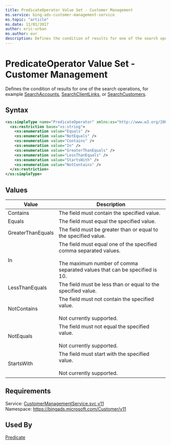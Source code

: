 ```yaml
---
title: PredicateOperator Value Set - Customer Management
ms.service: bing-ads-customer-management-service
ms.topic: "article"
ms.date: 11/01/2017
author: eric-urban
ms.author: eur
description: Defines the condition of results for one of the search operations, for example SearchAccounts, [SearchClientLinks](../customer-management-service/searchclientlinks.md), or [SearchCustomers](../customer-management-service/searchcustomers.md).
---
```

# PredicateOperator Value Set - Customer Management
Defines the condition of results for one of the search operations, for example [SearchAccounts](../customer-management-service/searchaccounts.md), [SearchClientLinks](../customer-management-service/searchclientlinks.md), or [SearchCustomers](../customer-management-service/searchcustomers.md).

## Syntax
```xml
<xs:simpleType name="PredicateOperator" xmlns:xs="http://www.w3.org/2001/XMLSchema">
  <xs:restriction base="xs:string">
    <xs:enumeration value="Equals" />
    <xs:enumeration value="NotEquals" />
    <xs:enumeration value="Contains" />
    <xs:enumeration value="In" />
    <xs:enumeration value="GreaterThanEquals" />
    <xs:enumeration value="LessThanEquals" />
    <xs:enumeration value="StartsWith" />
    <xs:enumeration value="NotContains" />
  </xs:restriction>
</xs:simpleType>
```

## <a name="values"></a>Values

|Value|Description|
|-----------|---------------|
|<a name="contains"></a>Contains|The field must contain the specified value.|
|<a name="equals"></a>Equals|The field must equal the specified value.|
|<a name="greaterthanequals"></a>GreaterThanEquals|The field must be greater than or equal to the specified value.|
|<a name="in"></a>In|The field must equal one of the specified comma separated values.<br /><br /> The maximum number of comma separated values that can be specified is 10.|
|<a name="lessthanequals"></a>LessThanEquals|The field must be less than or equal to the specified value.|
|<a name="notcontains"></a>NotContains|The field must not contain the specified value.<br /><br /> Not currently supported.|
|<a name="notequals"></a>NotEquals|The field must not equal the specified value.<br /><br /> Not currently supported.|
|<a name="startswith"></a>StartsWith|The field must start with the specified value.<br /><br /> Not currently supported.|

## Requirements
Service: [CustomerManagementService.svc v11](https://clientcenter.api.bingads.microsoft.com/Api/CustomerManagement/v11/CustomerManagementService.svc)  
Namespace: https://bingads.microsoft.com/Customer/v11  

## Used By
[Predicate](predicate.md)  
